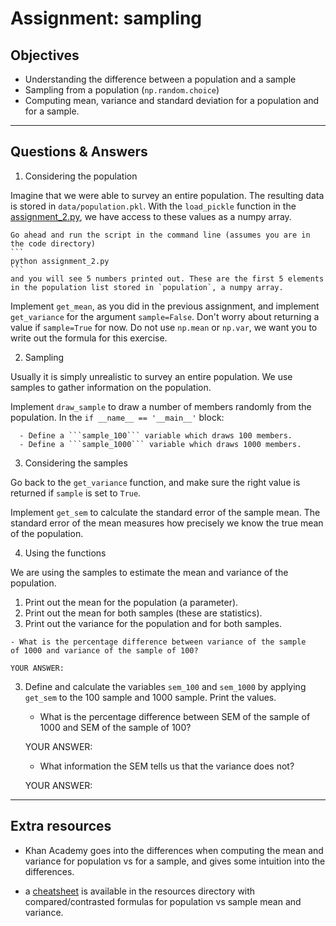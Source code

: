 # Assignment: sampling

## Objectives

- Understanding the difference between a population and a sample
- Sampling from a population (`np.random.choice`)
- Computing mean, variance and standard deviation for a population and for a sample.

_______________________________________

## Questions & Answers

1. Considering the population

  Imagine that we were able to survey an entire population. The resulting data is stored in `data/population.pkl`. With the `load_pickle` function in the [assignment_2.py](../code/assignment_2.py), we have access to these values as a numpy array.

    Go ahead and run the script in the command line (assumes you are in the code directory)
    ```
    python assignment_2.py
    ```
    and you will see 5 numbers printed out. These are the first 5 elements in the population list stored in `population`, a numpy array.

  Implement `get_mean`, as you did in the previous assignment, and implement `get_variance` for the argument `sample=False`. Don't worry about returning a value if `sample=True` for now. Do not use `np.mean` or `np.var`, we want you to write out the formula for this exercise.

2. Sampling

  Usually it is simply unrealistic to survey an entire population. We use samples to gather information on the population.

  Implement ```draw_sample``` to draw a number of members randomly from the
  population. In the `if __name__ == '__main__'` block:

      - Define a ```sample_100``` variable which draws 100 members.
      - Define a ```sample_1000``` variable which draws 1000 members.

3. Considering the samples

  Go back to the `get_variance` function, and make sure the right value is returned if `sample` is set to `True`.

  Implement `get_sem` to calculate the standard error of the sample mean. The standard error of the mean measures how precisely we know the true mean of the population.

4. Using the functions

  We are using the samples to estimate the mean and variance of the population.

  1. Print out the mean for the population (a parameter).
  2. Print out the mean for both samples (these are statistics).
  3. Print out the variance for the population and for both samples.

    - What is the percentage difference between variance of the sample
    of 1000 and variance of the sample of 100?

    YOUR ANSWER:

3. Define and calculate the variables `sem_100` and `sem_1000` by applying `get_sem` to the 100
sample and 1000 sample. Print the values.

    - What is the percentage difference between SEM of the sample
    of 1000 and SEM of the sample of 100?

    YOUR ANSWER:
    
    - What information the SEM tells us that the variance does not?

    YOUR ANSWER:

_______________________________________
## Extra resources

- Khan Academy goes into the differences when computing the mean and variance for population vs for a sample, and gives some intuition into the differences.

- a [cheatsheet](../resources/mean_variance.pdf) is available in the resources directory with compared/contrasted formulas for population vs sample mean and variance.
